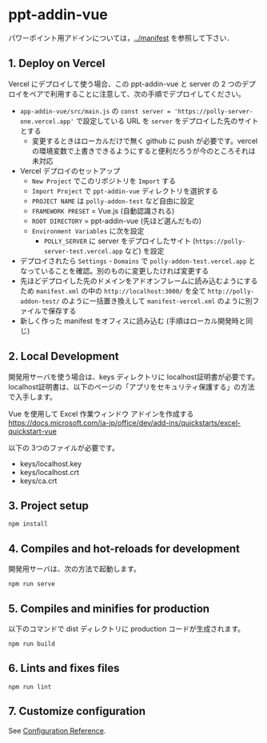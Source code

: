 # ppt-addin-vue

パワーポイント用アドインについては，[../manifest](../manifest) を参照して下さい．

## 1.  Deploy on Vercel

Vercel にデプロイして使う場合、この ppt-addin-vue と server の 2 つのデプロイをペアで利用することに注意して、次の手順でデプロイしてください。

- `app-addin-vue/src/main.js` の `const server = 'https://polly-server-one.vercel.app'` で設定している URL を `server` をデプロイした先のサイトとする
  - 変更するときはローカルだけで無く github に push が必要です。vercel の環境変数で上書きできるようにすると便利だろうが今のところそれは未対応
- Vercel デプロイのセットアップ
  - `New Project` でこのリポジトリを `Import` する
  - `Import Project` で `ppt-addin-vue` ディレクトリを選択する
  - `PROJECT NAME` は `polly-addon-test` など自由に設定
  - `FRAMEWORK PRESET` = Vue.js (自動認識される)
  - `ROOT DIRECTORY` = ppt-addin-vue (先ほど選んだもの)
  - `Environment Variables` に次を設定
    - `POLLY_SERVER` に server をデプロイしたサイト (`https://polly-server-test.vercel.app` など) を設定
- デプロイされたら `Settings` - `Domains` で `polly-addon-test.vercel.app` となっていることを確認。別のものに変更したければ変更する
- 先ほどデプロイした先のドメインをアドオンフレームに読み込むようにするため `manifest.xml` の中の `http://localhost:3000/` を全て `http://polly-addon-test/` のように一括置き換えして `manifest-vercel.xml` のように別ファイルで保存する
- 新しく作った manifest をオフィスに読み込む (手順はローカル開発時と同じ)

## 2. Local Development

開発用サーバを使う場合は、keys ディレクトリに localhost証明書が必要です。localhost証明書は、以下のページの「アプリをセキュリティ保護する」の方法で入手します。

Vue を使用して Excel 作業ウィンドウ アドインを作成する
https://docs.microsoft.com/ja-jp/office/dev/add-ins/quickstarts/excel-quickstart-vue

以下の 3つのファイルが必要です。

- keys/localhost.key
- keys/localhost.crt
- keys/ca.crt

## 3. Project setup
```
npm install
```

## 4. Compiles and hot-reloads for development

開発用サーバは、次の方法で起動します。

```
npm run serve
```

## 5. Compiles and minifies for production

以下のコマンドで dist ディレクトリに production コードが生成されます。

```
npm run build
```

## 6. Lints and fixes files
```
npm run lint
```

## 7. Customize configuration
See [Configuration Reference](https://cli.vuejs.org/config/).
